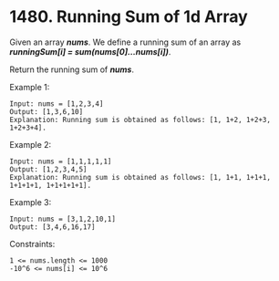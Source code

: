 # 1480. Running Sum of 1d Array

Given an array ***nums***. We define a running sum of an array as ***runningSum[i] = sum(nums[0]…nums[i])***.

Return the running sum of ***nums***.

Example 1:

```
Input: nums = [1,2,3,4]
Output: [1,3,6,10]
Explanation: Running sum is obtained as follows: [1, 1+2, 1+2+3, 1+2+3+4].
```

Example 2:

```
Input: nums = [1,1,1,1,1]
Output: [1,2,3,4,5]
Explanation: Running sum is obtained as follows: [1, 1+1, 1+1+1, 1+1+1+1, 1+1+1+1+1].
```

Example 3:

```
Input: nums = [3,1,2,10,1]
Output: [3,4,6,16,17]
```
 
Constraints:

```
1 <= nums.length <= 1000
-10^6 <= nums[i] <= 10^6
```
